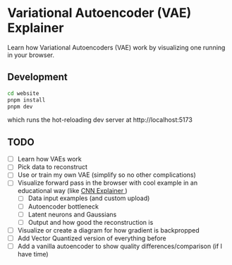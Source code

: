 # Variational Autoencoder (VAE) Explainer

Learn how Variational Autoencoders (VAE) work by visualizing one running in your browser.

## Development

```bash
cd website
pnpm install
pnpm dev
```
which runs the hot-reloading dev server at http://localhost:5173

## TODO

- [ ] Learn how VAEs work
- [ ] Pick data to reconstruct
- [ ] Use or train my own VAE (simplify so no other complications)
- [ ] Visualize forward pass in the browser with cool example in an educational way (like [ CNN Explainer ](https://poloclub.github.io/cnn-explainer/))
	- [ ] Data input examples (and custom upload)
	- [ ] Autoencoder bottleneck
	- [ ] Latent neurons and Gaussians
	- [ ] Output and how good the reconstruction is
- [ ] Visualize or create a diagram for how gradient is backpropped  
- [ ] Add Vector Quantized version of everything before
- [ ] Add a vanilla autoencoder to show quality differences/comparison (if I have time)
